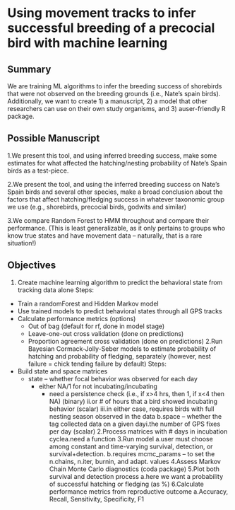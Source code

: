 # Using movement tracks to infer successful breeding of a precocial bird with machine learning

## Summary 

We are training ML algorithms to infer the breeding success of shorebirds that were not observed on the breeding grounds (i.e., Nate’s spain birds). Additionally, we want to create 1) a manuscript, 2) a model that other researchers can use on their own study organisms, and 3) auser-friendly R package.

## Possible Manuscript

1.We present this tool, and using inferred breeding success, make some estimates for what affected the hatching/nesting probability of Nate’s Spain birds as a test-piece.

2.We present the tool, and using the inferred breeding success on Nate’s Spain birds and several other species, make a broad conclusion about the factors that affect hatching/fledging success in whatever taxonomic group we use (e.g., shorebirds, precocial birds, godwits and similar)

3.We compare Random Forest to HMM throughout and compare their performance. (This is least generalizable, as it only pertains to groups who know true states and have movement data – naturally, that is a rare situation!)

## Objectives

1. Create machine learning algorithm to predict the behavioral state from tracking data alone
Steps:
  - Train a randomForest and Hidden Markov model
  - Use trained models to predict behavioral states through all GPS tracks
  - Calculate performance metrics (options)
    - Out of bag (default for rf, done in model stage)
    - Leave-one-out cross validation (done on predictions)
    - Proportion agreement cross validation (done on predictions)
2.Run Bayesian Cormack-Jolly-Seber models to estimate probability of hatching and probability of fledging, separately (however, nest failure = chick tending failure by default)
Steps:
  - Build state and space matrices
    - state – whether focal behavior was observed for each day
      - either NA/1 for not incubating/incubating  
        - need a persistence check (i.e., if x>4 hrs, then 1, if x<4 then NA) (binary)
      ii.or # of hours that a bird showed incubating behavior (scalar)
      iii.in either case, requires birds with full nesting season observed in the data
    b.space – whether the tag collected data on a given dayi.the number of GPS fixes per day (scalar)
  2.Process matrices with # days in incubation cyclea.need a function 
  3.Run model
    a.user must choose among constant and time-varying survival, detection, or survival+detection.
    b.requires mcmc_params – to set the n.chains, n.iter, burnin, and adapt. values
  4.Assess Markov Chain Monte Carlo diagnostics (coda package)
  5.Plot both survival and detection process
    a.here we want a probability of successful hatching or fledging (as %)
  6.Calculate performance metrics from reproductive outcome
    a.Accuracy, Recall, Sensitivity, Specificity, F1
  
  
